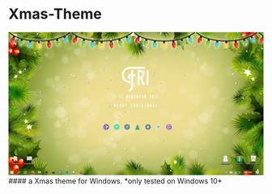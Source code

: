 # Xmas-Theme
<img src="images\Header image.png" >
#### a Xmas theme for Windows.
*only tested on Windows 10*

